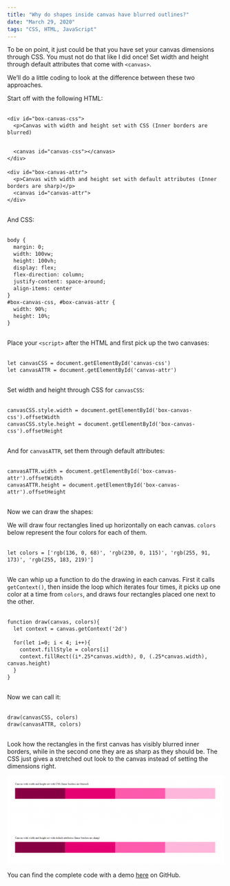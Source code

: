 ```yaml
---
title: "Why do shapes inside canvas have blurred outlines?"
date: "March 29, 2020"
tags: "CSS, HTML, JavaScript"
---
```


To be on point, it just could be that you have set your canvas dimensions through CSS. You must not do that like I did once! Set width and height through default attributes that come with <code>&lt;canvas></code>.

We’ll do a little coding to look at the difference between these two approaches.

Start off with the following HTML:

<pre>
  <code class='language-html'>
&lt;div id="box-canvas-css">
  &lt;p>Canvas with width and height set with CSS (Inner borders are blurred)</p>
  &lt;canvas id="canvas-css">&lt;/canvas>
&lt;/div>

&lt;div id="box-canvas-attr">
  &lt;p>Canvas with width and height set with default attributes (Inner borders are sharp)&lt;/p>
  &lt;canvas id="canvas-attr"></canvas>
&lt;/div>
  </code>
</pre>

And CSS:

<pre>
  <code class='language-css'>
body {
  margin: 0;
  width: 100vw;
  height: 100vh;
  display: flex;
  flex-direction: column;
  justify-content: space-around;
  align-items: center
}
#box-canvas-css, #box-canvas-attr {
  width: 90%;
  height: 10%;
}
  </code>
</pre>

Place your <code>&lt;script></code> after the HTML and first pick up the two canvases:

<pre>
  <code class='language-javascript'>
let canvasCSS = document.getElementById('canvas-css')
let canvasATTR = document.getElementById('canvas-attr')
  </code>
</pre>

Set width and height through CSS for <code>canvasCSS</code>:

<pre>
  <code class='language-javascript'>
canvasCSS.style.width = document.getElementById('box-canvas-css').offsetWidth
canvasCSS.style.height = document.getElementById('box-canvas-css').offsetHeight
  </code>
</pre>

And for <code>canvasATTR</code>, set them through default attributes:

<pre>
  <code class='language-javascript'>
canvasATTR.width = document.getElementById('box-canvas-attr').offsetWidth
canvasATTR.height = document.getElementById('box-canvas-attr').offsetHeight
  </code>
</pre>

Now we can draw the shapes:

We will draw four rectangles lined up horizontally on each canvas. <code>colors</code> below represent the four colors for each of them.

<pre>
  <code class='language-javascript'>
let colors = ['rgb(136, 0, 68)', 'rgb(230, 0, 115)', 'rgb(255, 91, 173)', 'rgb(255, 183, 219)']
  </code>
</pre>

We can whip up a function to do the drawing in each canvas. First it calls <code>getContext()</code>, then inside the loop which iterates four times, it picks up one color at a time from <code>colors</code>, and draws four rectangles placed one next to the other.

<pre>
  <code class='language-javascript'>
function draw(canvas, colors){
  let context = canvas.getContext('2d')

  for(let i=0; i < 4; i++){
    context.fillStyle = colors[i]
    context.fillRect((i*.25*canvas.width), 0, (.25*canvas.width), canvas.height)
  }
}
  </code>
</pre>

Now we can call it:

<pre>
  <code class='language-javascript'>
draw(canvasCSS, colors)
draw(canvasATTR, colors)
  </code>
</pre>

Look how the rectangles in the first canvas has visibly blurred inner borders, while in the second one they are as sharp as they should be. The CSS just gives a stretched out look to the canvas instead of setting the dimensions right.

<img src='/images/cavas-with-blurred-outlines/image.png' />

You can find the complete code with a demo <a href="https://github.com/fazeelanizam13/blog3-setting-canvas-dimensions-with-css-vs-attributes" target="_blank">here</a> on GitHub.

